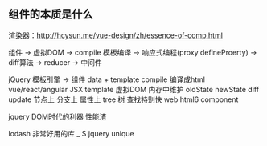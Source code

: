 ## 组件的本质是什么
渲染器：http://hcysun.me/vue-design/zh/essence-of-comp.html


组件 -> 虚拟DOM -> compile 模板编译 
-> 响应式编程(proxy defineProerty) 
-> diff算法 -> reducer -> 中间件

jQuery 模板引擎 -> 组件 data + template compile 编译成html
vue/react/angular JSX template
虚拟DOM 内存中维护 oldState newState diff  update
 节点上 分支上 属性上  tree 树 查找特别快
web html6  component

jquery DOM时代的利器 性能渣

lodash 非常好用的库 _ $ jquery
unique